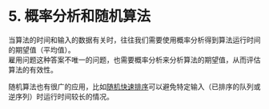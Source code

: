 # 5. 概率分析和随机算法

当算法的时间和输入的数据有关时，往往我们需要使用概率分析得到算法运行时间的期望值（平均值）。  
雇用问题这种答案不唯一的问题，也需要概率分析来分析算法的期望值，从而评估算法的有效性。  
  
随机算法也有很广的应用，比如[随机快速排序](https://github.com/maomao9003/Introduction-to-Algorithms/blob/master/Code/Algorithms/A-07-1-QuickSort/randomized_quick_sort_realization.cpp)可以避免特定输入（已排序的队列或逆序列）时运行时间较长的情况。
